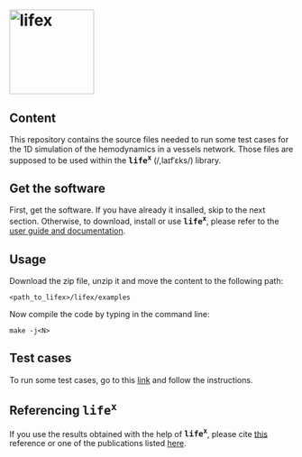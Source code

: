 # <img alt="lifex" width="150" src="https://gitlab.com/lifex/lifex/-/raw/main/doc/logo/lifex.png" />

## Content
This repository contains the source files needed to run some test cases for the
1D simulation of the hemodynamics in a vessels network.
Those files are supposed to be used within the **<kbd>life<sup>x</sup></kbd>**
(/,laɪfˈɛks/) library.

## Get the software
First, get the software. If you have already it insalled, skip to the next section.
Otherwise, to download, install or use **<kbd>life<sup>x</sup></kbd>**, please
refer to the [user guide and documentation](https://lifex.gitlab.io/lifex/).

## Usage
Download the zip file, unzip it and move the content to the following path:
```
<path_to_lifex>/lifex/examples
```
Now compile the code by typing in the command line:
```
make -j<N>
```

## Test cases
To run some test cases, go to this [link](https://github.com/GiacomoLorenzon/vascular_hemodynamics_test_cases.git)
and follow the instructions.

## Referencing **<kbd>life<sup>x</sup></kbd>**
If you use the results obtained with the help of **<kbd>life<sup>x</sup></kbd>**,
please cite [this](https://doi.org/10.48550/arXiv.2207.14668) reference or one of the 
publications listed [here](https://lifex.gitlab.io/lifex/publications.html).
